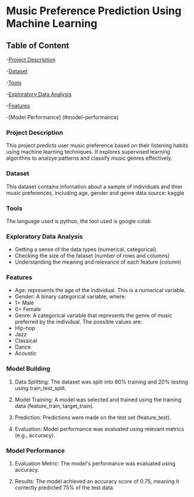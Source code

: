 # Music Preference Prediction Using Machine Learning

## Table of Content
-[Project Description](#project-description)

-[Dataset](#dataset)

-[Tools](#tools)

-[Exploratory Data Analysis](#exploratory-data-analysis)

-[Features](#model-building)

-[Model Performance] (#model-performance)


### Project Description
This project predicts user music preference based on their listening habits using machine learning techniques.
It explores supervised learning algorithns to analzye patterns and classify music genres effectively.

### Dataset
This dataset contains infornation about a sample of individuals and thier music preferences, including age, gender and genre
data source: kaggle

### Tools
The language used is python, the tool used is google colab

### Exploratory Data Analysis
- Getting a sense of the data types (numerical, categorical).
- Checking the size of the fataset (number of rows and columns)
- Understanding the meaning and relevance of each feature (column)
### Features
- Age: represents the age of the individual. This is a numerical variable.
- Gender: A binary categorical variable, where:
 - 1=  Male
 - 0= Female
 - Genre: A categorical variable that represents the genre of music preferred by the individual. The possible values are:
- Hip-hop
- Jazz
- Classical
- Dance
- Acoustic

### Model Building
1. Data Splitting: The dataset was split into 80% training and 20% testing using train_test_split.

2. Model Training: A model was selected and trained using the training data (feature_train, target_train).

3. Prediction: Predictions were made on the test set (feature_test).

4. Evaluation: Model performance was evaluated using relevant metrics (e.g., accuracy).

### Model Performance

1. Evaluation Metric: The model's performance was evaluated using accuracy.

2. Results: The model achieved an accuracy score of 0.75, meaning it correctly predicted 75% of the test data.
